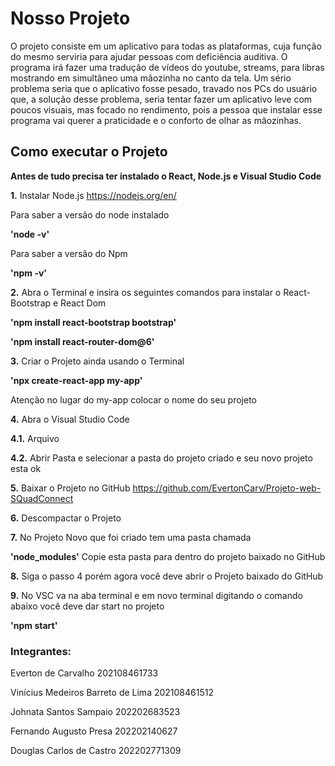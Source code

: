 
<h1>Nosso Projeto</h1>

<p>O projeto consiste em um aplicativo para todas as plataformas, 
cuja função do mesmo serviria para ajudar pessoas com deficiência auditiva. 
O programa irá fazer uma tradução de vídeos do youtube, streams, 
para libras mostrando em simultâneo uma mãozinha no canto da tela. 
Um sério problema seria  que o aplicativo fosse pesado, travado nos PCs do usuário que, 
a solução desse problema, seria tentar fazer um aplicativo leve com poucos visuais, 
mas focado no rendimento, pois a pessoa que instalar esse programa vai querer a praticidade 
e o conforto de olhar as mãozinhas.</P>

<h2>Como executar o Projeto</h2>

<b>Antes de tudo precisa ter instalado o React, Node.js e Visual Studio Code</b>

<b>1.</b> Instalar Node.js 
https://nodejs.org/en/ 

Para saber a versão do node instalado

<b>'node -v'</b>

Para saber a versão do Npm

<b>'npm -v'</b>

<b>2.</b> Abra o Terminal e insira os seguintes comandos para instalar o React-Bootstrap e React Dom

<b>'npm install react-bootstrap bootstrap'</b>

<b>'npm install react-router-dom@6'</b>

<b>3.</b> Criar o Projeto ainda usando o Terminal

<b>'npx create-react-app my-app' </b>

Atenção no lugar do my-app colocar o nome do seu projeto

<b>4.</b> Abra o Visual Studio Code 

<b>4.1.</b> Arquivo

<b>4.2.</b> Abrir Pasta e selecionar a pasta do projeto criado e seu novo projeto esta ok

<b>5.</b> Baixar o Projeto no GitHub https://github.com/EvertonCarv/Projeto-web-SQuadConnect
 
<b>6.</b> Descompactar o Projeto

<b>7.</b> No Projeto Novo que foi criado tem uma pasta chamada 

<b>'node_modules'</b> Copie esta pasta para dentro do projeto baixado no GitHub

<b>8.</b> Siga o passo 4 porém agora você deve abrir o Projeto baixado do GitHub

<b>9.</b> No VSC va na aba terminal e em novo terminal digitando o comando abaixo você deve dar start no projeto 

<b>'npm start'</b>







<h3>Integrantes:</h3>

Everton de Carvalho 202108461733

Vinícius Medeiros Barreto de Lima 202108461512

Johnata Santos Sampaio 202202683523

Fernando Augusto Presa 202202140627

Douglas Carlos de Castro 202202771309